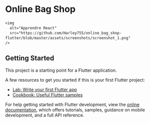 



# Online Bag Shop

    <img 
      alt="Apprendre React"
      src="https://github.com/Harley755/online_bag_shop-flutter/blob/master/assets/screenshots/screenshot_1.png"
    />

## Getting Started

This project is a starting point for a Flutter application.

A few resources to get you started if this is your first Flutter project:

- [Lab: Write your first Flutter app](https://docs.flutter.dev/get-started/codelab)
- [Cookbook: Useful Flutter samples](https://docs.flutter.dev/cookbook)

For help getting started with Flutter development, view the
[online documentation](https://docs.flutter.dev/), which offers tutorials,
samples, guidance on mobile development, and a full API reference.
